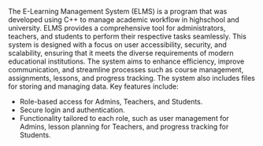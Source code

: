 The E-Learning Management System (ELMS) is a program that was developed using C++ to manage academic workflow in highschool and university. ELMS provides a comprehensive tool for administrators, teachers, and students to perform their respective tasks seamlessly. This system is designed with a focus on user accessibility, security, and scalability, ensuring that it meets the diverse requirements of modern educational institutions. The system aims to enhance efficiency, improve communication, and streamline processes such as course management, assignments, lessons, and progress tracking. The system also includes files for storing and managing data.
Key features include:
- Role-based access for Admins, Teachers, and Students.
- Secure login and authentication.
- Functionality tailored to each role, such as user management for Admins, lesson planning for Teachers, and progress tracking for Students.
